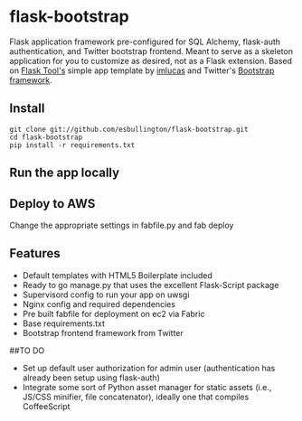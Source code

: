 # flask-bootstrap

Flask application framework pre-configured for SQL Alchemy, flask-auth authentication, and Twitter bootstrap frontend. Meant to serve as a skeleton application for you to customize as desired, not as a Flask extension.
Based on [Flask Tool's](https://github.com/imlucas/flask-tool) simple app template by [imlucas](http://www.imlucas.com/) and Twitter's [Bootstrap framework](http://twitter.github.com/bootstrap/).

## Install
    git clone git://github.com/esbullington/flask-bootstrap.git
    cd flask-bootstrap
    pip install -r requirements.txt

## Run the app locally


## Deploy to AWS

Change the appropriate settings in fabfile.py and 
    fab deploy


## Features

* Default templates with HTML5 Boilerplate included
* Ready to go manage.py that uses the excellent Flask-Script package
* Supervisord config to run your app on uwsgi
* Nginx config and required dependencies
* Pre built fabfile for deployment on ec2 via Fabric
* Base requirements.txt
* Bootstrap frontend framework from Twitter


##TO DO 

* Set up default user authorization for admin user (authentication has already been setup using flask-auth)
* Integrate some sort of Python asset manager for static assets (i.e., JS/CSS minifier, file concatenator), ideally one that compiles CoffeeScript

